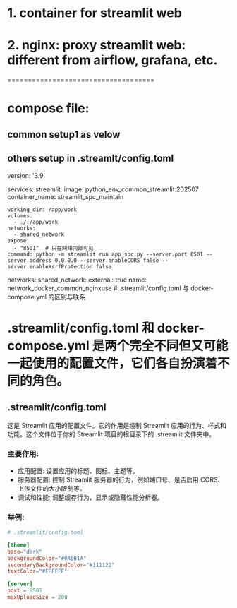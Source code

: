 # 1. container for streamlit web
# 2. nginx: proxy streamlit web: different from airflow, grafana, etc.

====================================
# compose file:
## common setup1 as velow
## others setup in .streamlt/config.toml 

version: '3.9'

services:
  streamlit:
    image: python_env_common_streamlit:202507
    container_name: streamlit_spc_maintain

    working_dir: /app/work
    volumes:
      - ./:/app/work
    networks:
      - shared_network
    expose:
      - "8501"  # 只在网络内部可见
    command: python -m streamlit run app_spc.py --server.port 8501 --server.address 0.0.0.0 --server.enableCORS false --server.enableXsrfProtection false

networks:
  shared_network:
    external: true
    name: network_docker_common_nginxuse
    # .streamlit/config.toml 与 docker-compose.yml 的区别与联系

.streamlit/config.toml 和 docker-compose.yml 是两个完全不同但又可能一起使用的配置文件，它们各自扮演着不同的角色。
=========================================================================================================================================================================
## .streamlit/config.toml
这是 Streamlit 应用的配置文件。它的作用是控制 Streamlit 应用的行为、样式和功能。这个文件位于你的 Streamlit 项目的根目录下的 .streamlit 文件夹中。

### 主要作用:
- 应用配置: 设置应用的标题、图标、主题等。
- 服务器配置: 控制 Streamlit 服务器的行为，例如端口号、是否启用 CORS、上传文件的大小限制等。
- 调试和性能: 调整缓存行为，显示或隐藏性能分析器。

### 举例:
```toml
# .streamlit/config.toml

[theme]
base="dark"
backgroundColor="#0A0B1A"
secondaryBackgroundColor="#111122"
textColor="#FFFFFF"

[server]
port = 8501
maxUploadSize = 200
